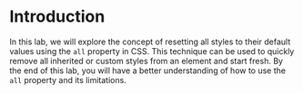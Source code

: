 # Introduction

In this lab, we will explore the concept of resetting all styles to their default values using the `all` property in CSS. This technique can be used to quickly remove all inherited or custom styles from an element and start fresh. By the end of this lab, you will have a better understanding of how to use the `all` property and its limitations.
